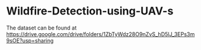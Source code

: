 # Wildfire-Detection-using-UAV-s
The dataset can be found at https://drive.google.com/drive/folders/1ZbTyWdz28O9nZvS_hD5lJ_3EPs3m9sOE?usp=sharing 
